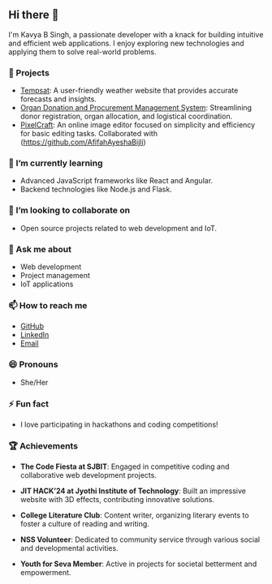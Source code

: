 ## Hi there 👋

I'm Kavya B Singh, a passionate developer with a knack for building intuitive and efficient web applications. I enjoy exploring new technologies and applying them to solve real-world problems.

### 🚀 Projects
- [Tempsat](https://kavyasingh236.github.io/Tempsat/): A user-friendly weather website that provides accurate forecasts and insights.
- [Organ Donation and Procurement Management System](https://github.com/KavyaSingh236/OrganDonation): Streamlining donor registration, organ allocation, and logistical coordination.
- [PixelCraft](https://afifahayeshabijli.github.io/Pixel-Craft1/): An online image editor focused on simplicity and efficiency for basic editing tasks. Collaborated with (https://github.com/AfifahAyeshaBijli)

### 🌱 I’m currently learning
- Advanced JavaScript frameworks like React and Angular.
- Backend technologies like Node.js and Flask.

### 👯 I’m looking to collaborate on
- Open source projects related to web development and IoT.

### 💬 Ask me about
- Web development
- Project management
- IoT applications

### 📫 How to reach me
- [GitHub](https://github.com/KavyaSingh236/)
- [LinkedIn](http://www.linkedin.com/in/kavya-singh-690888292)
- [Email](mailto:iamkavya23@gmail.com)

### 😄 Pronouns
- She/Her

### ⚡ Fun fact
- I love participating in hackathons and coding competitions!

### 🏆 Achievements
- **The Code Fiesta at SJBIT**: Engaged in competitive coding and collaborative web development projects.
- **JIT HACK’24 at Jyothi Institute of Technology**: Built an impressive website with 3D effects, contributing innovative solutions.
- **College Literature Club**: Content writer, organizing literary events to foster a culture of reading and writing.
- **NSS Volunteer**: Dedicated to community service through various social and developmental activities.









  
- **Youth for Seva Member**: Active in projects for societal betterment and empowerment.
